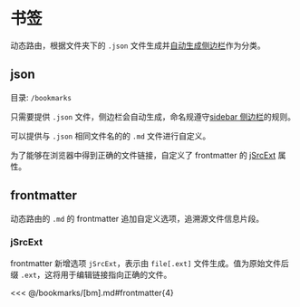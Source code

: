 # 书签

动态路由，根据文件夹下的 `.json` 文件生成并[自动生成侧边栏](./侧边栏)作为分类。

## json

目录: `/bookmarks`

只需要提供 `.json` 文件，侧边栏会自动生成，命名规遵守[sidebar 侧边栏](./侧边栏)的规则。

可以提供与 `.json` 相同文件名的的 `.md` 文件进行自定义。

为了能够在浏览器中得到正确的文件链接，自定义了 frontmatter 的 [jSrcExt](#jsrcext) 属性。

## frontmatter

动态路由的 `.md` 的 frontmatter 追加自定义选项，追溯源文件信息片段。

### jSrcExt

frontmatter 新增选项 `jSrcExt`，表示由 `file[.ext]` 文件生成。值为原始文件后缀 `.ext`，这将用于编辑链接指向正确的文件。

<<< @/bookmarks/[bm].md#frontmatter{4}
